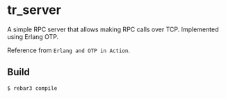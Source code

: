 tr_server
=====

A simple RPC server that allows making RPC calls over TCP. Implemented using Erlang OTP.

Reference from `Erlang and OTP in Action`.

Build
-----

    $ rebar3 compile
